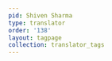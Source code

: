 ```yaml
---
pid: Shiven Sharma
type: translator
order: '138'
layout: tagpage
collection: translator_tags
---
```

